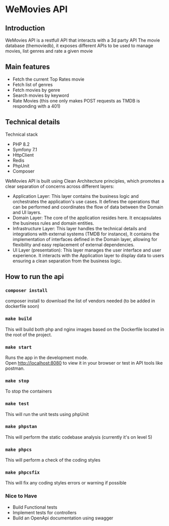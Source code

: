 # WeMovies API


## Introduction

WeMovies API is a restfull API that interacts with a 3d party API The movie database (themoviedb), 
it exposes different APIs to be used to manage movies, list genres and rate a given movie

## Main features
- Fetch the current Top Rates movie
- Fetch list of genres
- Fetch movies by genre
- Search movies by keyword
- Rate Movies (this one only makes POST requests as TMDB is responding with a 401)

## Technical details
Technical stack
- PHP 8.2
- Symfony 7.1
- HttpClient
- Redis
- PhpUnit
- Composer

WeMovies API is built using Clean Architecture principles, which promotes a clear separation of concerns across different layers:
- Application Layer: This layer contains the business logic and orchestrates the application's use cases. It defines the operations that can be performed and coordinates the flow of data between the Domain and UI layers. 
- Domain Layer: The core of the application resides here. It encapsulates the business rules and domain entities.
- Infrastructure Layer: This layer handles the technical details and integrations with external systems (TMDB for instance), It contains the implementation of interfaces defined in the Domain layer, allowing for flexibility and easy replacement of external dependencies. 
- UI Layer (presentation): This layer manages the user interface and user experience. It interacts with the Application layer to display data to users ensuring a clean separation from the business logic.

## How to run the api

### `composer install`
composer install to download the list of vendors needed (to be added in dockerfile soon)

### `make build`
This will build both php and nginx images based on the Dockerfile located in the root of the project.

### `make start`
Runs the app in the development mode.\
Open [http://localhost:8080](http://localhost:3000) to view it in your browser or test in API tools like postman.

### `make stop`
To stop the containers

### `make test`
This will run the unit tests using phpUnit

### `make phpstan`
This will perform the static codebase analysis (currently it's on level 5)

### `make phpcs`
This will perform a check of the coding styles

### `make phpcsfix`
This will fix any coding styles errors or warning if possible

### Nice to Have
- Build Functional tests
- Implement tests for controllers
- Build an OpenApi documentation using swagger
